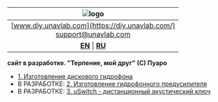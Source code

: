 | ![logo](https://ucnl.github.io/documentation/sm_logo.png) |
| :---: |
| [www.diy.unavlab.com](https://diy.unavlab.com/) <br/> [support@unavlab.com](mailto:support@unavlab.com) |
| [**EN**](README.md) \| [**RU**](README_RU.md) |

**сайт в разработке. "Терпение, мой друг" (С) Пуаро**

- [1. Изготовление дискового гидрофона](/projects/disk_hydrophone/README_RU.md)
- В РАЗРАБОТКЕ: [2. Изготовление гидрофонного предусилителя]()
- В РАЗРАБОТКЕ: [3. uSwitch - дистанционный акустический ключ]()
